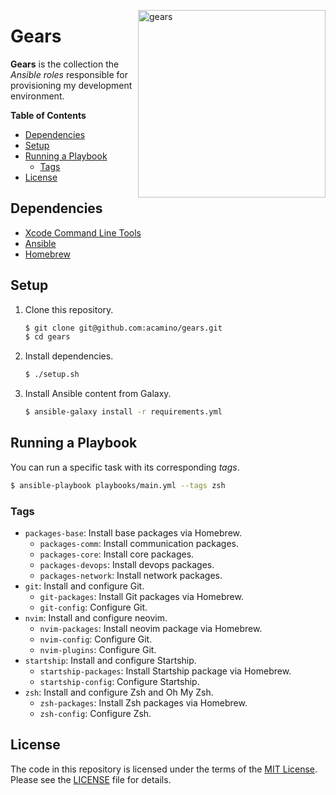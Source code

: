 <img src="https://dl.dropboxusercontent.com/s/olwj8m8xwcjn6i2/gears.svg"
     alt="gears"
     align="right"
     width="300;" />

# Gears

**Gears** is the collection the _Ansible roles_ responsible for provisioning my
development environment.

**Table of Contents**
<!-- TOC GFM -->

* [Dependencies](#dependencies)
* [Setup](#setup)
* [Running a Playbook](#running-a-playbook)
    * [Tags](#tags)
* [License](#license)

<!-- /TOC -->

## Dependencies

- [Xcode Command Line Tools](https://developer.apple.com/xcode/resources/)
- [Ansible](https://docs.ansible.com/)
- [Homebrew](https://brew.sh/)

## Setup

1. Clone this repository.
   ```bash
   $ git clone git@github.com:acamino/gears.git
   $ cd gears
   ```
1. Install dependencies.
   ```bash
   $ ./setup.sh
   ```
1. Install Ansible content from Galaxy.
   ```bash
   $ ansible-galaxy install -r requirements.yml
   ```

## Running a Playbook

You can run a specific task with its corresponding _tags_.

```bash
$ ansible-playbook playbooks/main.yml --tags zsh
```

### Tags

* `packages-base`: Install base packages via Homebrew.
  * `packages-comm`: Install communication packages.
  * `packages-core`: Install core packages.
  * `packages-devops`: Install devops packages.
  * `packages-network`: Install network packages.
* `git`: Install and configure Git.
  * `git-packages`: Install Git packages via Homebrew.
  * `git-config`: Configure Git.
* `nvim`: Install and configure neovim.
  * `nvim-packages`: Install neovim package via Homebrew.
  * `nvim-config`: Configure Git.
  * `nvim-plugins`: Configure Git.
* `startship`: Install and configure Startship.
  * `startship-packages`: Install Startship package via Homebrew.
  * `startship-config`: Configure Startship.
* `zsh`: Install and configure Zsh and Oh My Zsh.
  * `zsh-packages`: Install Zsh packages via Homebrew.
  * `zsh-config`: Configure Zsh.

## License

The code in this repository is licensed under the terms of the
[MIT License](http://www.opensource.org/licenses/mit-license.html).
Please see the [LICENSE](LICENSE) file for details.
